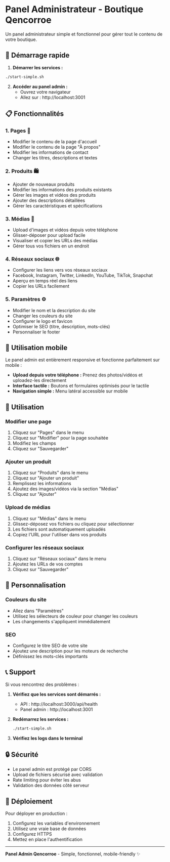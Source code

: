 # Panel Administrateur - Boutique Qencorroe

Un panel administrateur simple et fonctionnel pour gérer tout le contenu de votre boutique.

## 🚀 Démarrage rapide

1. **Démarrer les services :**
```bash
./start-simple.sh
```

2. **Accéder au panel admin :**
   - Ouvrez votre navigateur
   - Allez sur : http://localhost:3001

## 📋 Fonctionnalités

### 1. **Pages** 📄
- Modifier le contenu de la page d'accueil
- Modifier le contenu de la page "À propos"
- Modifier les informations de contact
- Changer les titres, descriptions et textes

### 2. **Produits** 🛍️
- Ajouter de nouveaux produits
- Modifier les informations des produits existants
- Gérer les images et vidéos des produits
- Ajouter des descriptions détaillées
- Gérer les caractéristiques et spécifications

### 3. **Médias** 📸
- Upload d'images et vidéos depuis votre téléphone
- Glisser-déposer pour upload facile
- Visualiser et copier les URLs des médias
- Gérer tous vos fichiers en un endroit

### 4. **Réseaux sociaux** 🌐
- Configurer les liens vers vos réseaux sociaux
- Facebook, Instagram, Twitter, LinkedIn, YouTube, TikTok, Snapchat
- Aperçu en temps réel des liens
- Copier les URLs facilement

### 5. **Paramètres** ⚙️
- Modifier le nom et la description du site
- Changer les couleurs du site
- Configurer le logo et favicon
- Optimiser le SEO (titre, description, mots-clés)
- Personnaliser le footer

## 📱 Utilisation mobile

Le panel admin est entièrement responsive et fonctionne parfaitement sur mobile :

- **Upload depuis votre téléphone :** Prenez des photos/vidéos et uploadez-les directement
- **Interface tactile :** Boutons et formulaires optimisés pour le tactile
- **Navigation simple :** Menu latéral accessible sur mobile

## 🔧 Utilisation

### Modifier une page
1. Cliquez sur "Pages" dans le menu
2. Cliquez sur "Modifier" pour la page souhaitée
3. Modifiez les champs
4. Cliquez sur "Sauvegarder"

### Ajouter un produit
1. Cliquez sur "Produits" dans le menu
2. Cliquez sur "Ajouter un produit"
3. Remplissez les informations
4. Ajoutez des images/vidéos via la section "Médias"
5. Cliquez sur "Ajouter"

### Upload de médias
1. Cliquez sur "Médias" dans le menu
2. Glissez-déposez vos fichiers ou cliquez pour sélectionner
3. Les fichiers sont automatiquement uploadés
4. Copiez l'URL pour l'utiliser dans vos produits

### Configurer les réseaux sociaux
1. Cliquez sur "Réseaux sociaux" dans le menu
2. Ajoutez les URLs de vos comptes
3. Cliquez sur "Sauvegarder"

## 🎨 Personnalisation

### Couleurs du site
- Allez dans "Paramètres"
- Utilisez les sélecteurs de couleur pour changer les couleurs
- Les changements s'appliquent immédiatement

### SEO
- Configurez le titre SEO de votre site
- Ajoutez une description pour les moteurs de recherche
- Définissez les mots-clés importants

## 📞 Support

Si vous rencontrez des problèmes :

1. **Vérifiez que les services sont démarrés :**
   - API : http://localhost:3000/api/health
   - Panel admin : http://localhost:3001

2. **Redémarrez les services :**
   ```bash
   ./start-simple.sh
   ```

3. **Vérifiez les logs dans le terminal**

## 🔒 Sécurité

- Le panel admin est protégé par CORS
- Upload de fichiers sécurisé avec validation
- Rate limiting pour éviter les abus
- Validation des données côté serveur

## 🚀 Déploiement

Pour déployer en production :

1. Configurez les variables d'environnement
2. Utilisez une vraie base de données
3. Configurez HTTPS
4. Mettez en place l'authentification

---

**Panel Admin Qencorroe** - Simple, fonctionnel, mobile-friendly ✨